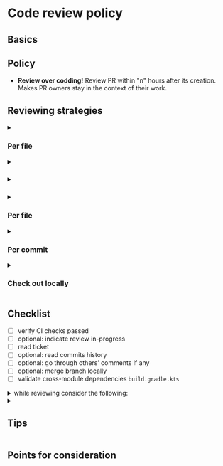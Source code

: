 # Code review policy
## Basics
## Policy
- **Review over codding!** Review PR within "n" hours after its creation. Makes PR owners stay in the context of their work.
## Reviewing strategies



<details>
  <summary><h3>Per file</h3></summary>
  &nbsp;&nbsp;&nbsp;<b>Overview</b>
  <br>&nbsp;&nbsp;&nbsp;Review a PR file by file. Can be performed in Github UI. Suits small PRs.
  <br><br>&nbsp;&nbsp;&nbsp;<b>Advantages</b>
  <ul>
    <li>Time efficient</li>
  </ul>
  &nbsp;&nbsp;&nbsp;<b>Disadvantages</b>
  <ul>
    <li>Gives poor task context</li>
    <li>Risk to miss errors</li>
  </ul>
</details>
<details>
  <summary><h3></h3></summary>
  &nbsp;&nbsp;&nbsp;<b>Overview</b>
  <br>&nbsp;&nbsp;&nbsp;
  <br><br>&nbsp;&nbsp;&nbsp;<b>Advantages</b>
  <ul>
    <li></li>
  </ul>
  &nbsp;&nbsp;&nbsp;<b>Disadvantages</b>
  <ul>
    <li></li>
    <li></li>
  </ul>
</details>
<details>
  <summary><h3></h3></summary>
  &nbsp;&nbsp;&nbsp;<b>Overview</b>
  <br>&nbsp;&nbsp;&nbsp;
  <br><br>&nbsp;&nbsp;&nbsp;<b>Advantages</b>
  <ul>
    <li></li>
  </ul>
  &nbsp;&nbsp;&nbsp;<b>Disadvantages</b>
  <ul>
    <li></li>
    <li></li>
  </ul>
</details>

<details>
  <summary><h3>Per file</h3></summary>
  <b>Overview</b>
  Review a PR file by file. Can be performed in Github UI. Suits small PRs.
  <b>Advantages</b>
  Time efficient
  <b>Disadvantages</b>
  Gives poor task context
  Risk to miss errors
</details>
<details>
  <summary><h3>Per commit</h3></summary>
  <b>Overview</b>
  Review by commit history
  <b>Advantages</b>
  Gives more context to task
  Requires not much time
  <b>Disadvantages</b>
  Requires clear commit history
</details>
<details>
  <summary><h3>Check out locally</h3></summary>
  <b>Overview</b>
  Pull code and review it locally. <code>git merge --no-commit --no-ff <merge_candidate_branch></code>
  <b>Advantages</b>
  Gives the most context possible
  Allows to test your suggestions
  Allows to run code
  Supports referencing (easier code navigation)
  The whole file is visible against the changes area in Github UI
  <b>Disadvantages</b>
  Time-consuming
  Effort-consuming
  Requires to <code>stash</code> changes to your current task
</details>

## Checklist
- [ ] verify CI checks passed
- [ ] optional: indicate review in-progress
- [ ] read ticket
- [ ] optional: read commits history
- [ ] optional: go through others’ comments if any
- [ ] optional: merge branch locally
- [ ] validate cross-module dependencies <code>build.gradle.kts</code>
  
<details>
  <summary>while reviewing consider the following:</summary>
  <ul>
    <li>⬜</li>
    <li>⬜</li>
    <li>⬜</li>
    <li>⬜</li>
    <li>⬜</li>
    <li>⬜</li>
    <li>⬜</li>
  </ul>
</details>

<details>
  <summary><h2>Tips</h2></summary>
</details>

## Points for consideration
